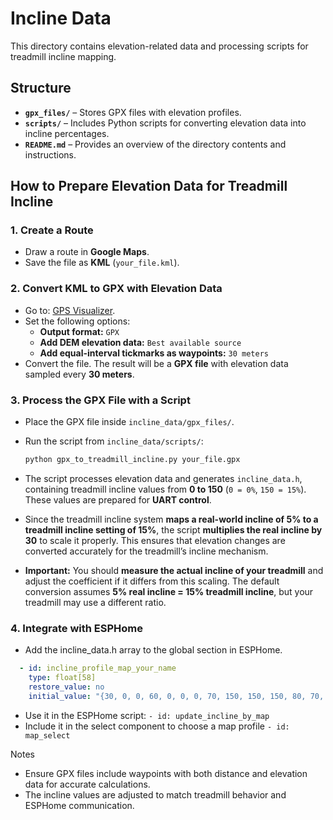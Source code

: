 # Incline Data  
This directory contains elevation-related data and processing scripts for treadmill incline mapping.  

## Structure  
- **`gpx_files/`** – Stores GPX files with elevation profiles.  
- **`scripts/`** – Includes Python scripts for converting elevation data into incline percentages.  
- **`README.md`** – Provides an overview of the directory contents and instructions.  

## How to Prepare Elevation Data for Treadmill Incline  

### **1. Create a Route**  
- Draw a route in **Google Maps**.  
- Save the file as **KML** (`your_file.kml`).  

### **2. Convert KML to GPX with Elevation Data**  
- Go to: [GPS Visualizer](https://www.gpsvisualizer.com/convert_input).  
- Set the following options:  
  - **Output format:** `GPX`  
  - **Add DEM elevation data:** `Best available source`  
  - **Add equal-interval tickmarks as waypoints:** `30 meters`  
- Convert the file. The result will be a **GPX file** with elevation data sampled every **30 meters**.  

### **3. Process the GPX File with a Script**  
- Place the GPX file inside `incline_data/gpx_files/`.  
- Run the script from `incline_data/scripts/`:  
  ```bash
  python gpx_to_treadmill_incline.py your_file.gpx
  ```
- The script processes elevation data and generates `incline_data.h`, containing treadmill incline values from **0 to 150** (`0 = 0%`, `150 = 15%`). These values are prepared for **UART control**.

- Since the treadmill incline system **maps a real-world incline of 5% to a treadmill incline setting of 15%**, the script **multiplies the real incline by 30** to scale it properly. This ensures that elevation changes are converted accurately for the treadmill’s incline mechanism.

- **Important:** You should **measure the actual incline of your treadmill** and adjust the coefficient if it differs from this scaling. The default conversion assumes **5% real incline = 15% treadmill incline**, but your treadmill may use a different ratio.


### **4. Integrate with ESPHome**
- Add the incline_data.h array to the global section in ESPHome.
```yaml
  - id: incline_profile_map_your_name
    type: float[58]
    restore_value: no
    initial_value: "{30, 0, 0, 60, 0, 0, 0, 70, 150, 150, 150, 80, 70, 10, 70, 20, 50, 10, 0, 20, 50, 80, 30, 0, 0, 0, 0, 0, 0, 20, 10, 0, 50, 0, 0, 30, 60, 0, 0, 0, 0, 30, 100, 0, 0, 0, 0, 0, 0, 50, 60, 0, 0, 0, 0, 100, 30, 0}"
```
- Use it in the ESPHome script:
```- id: update_incline_by_map```
- Include it in the select component to choose a map profile
```- id: map_select```

Notes
- Ensure GPX files include waypoints with both distance and elevation data for accurate calculations.
- The incline values are adjusted to match treadmill behavior and ESPHome communication.
